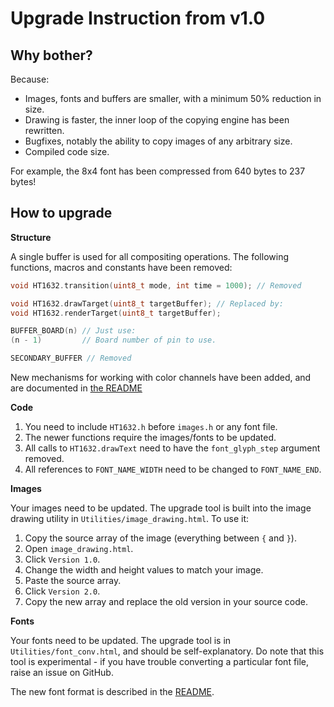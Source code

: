 Upgrade Instruction from v1.0
=============================

Why bother?
-----------

Because:
 - Images, fonts and buffers are smaller, with a minimum 50% reduction in size.
 - Drawing is faster, the inner loop of the copying engine has been rewritten.
 - Bugfixes, notably the ability to copy images of any arbitrary size.
 - Compiled code size.

For example, the 8x4 font has been compressed from 640 bytes to 237 bytes!


How to upgrade
--------------

__Structure__

A single buffer is used for all compositing operations. The following functions, macros and constants have been removed:

```c
void HT1632.transition(uint8_t mode, int time = 1000); // Removed

void HT1632.drawTarget(uint8_t targetBuffer); // Replaced by:
void HT1632.renderTarget(uint8_t targetBuffer);

BUFFER_BOARD(n) // Just use:
(n - 1)         // Board number of pin to use.

SECONDARY_BUFFER // Removed
```

New mechanisms for working with color channels have been added, and are documented in [the README](README.md)

__Code__

1. You need to include `HT1632.h` before `images.h` or any font file.
2. The newer functions require the images/fonts to be updated.
3. All calls to `HT1632.drawText` need to have the `font_glyph_step` argument removed.
4. All references to `FONT_NAME_WIDTH` need to be changed to `FONT_NAME_END`.

__Images__

Your images need to be updated. The upgrade tool is built into the image drawing utility in `Utilities/image_drawing.html`. To use it:

1. Copy the source array of the image (everything between `{` and `}`).
2. Open `image_drawing.html`.
3. Click `Version 1.0`.
4. Change the width and height values to match your image.
5. Paste the source array.
6. Click `Version 2.0`.
7. Copy the new array and replace the old version in your source code.

__Fonts__

Your fonts need to be updated. The upgrade tool is in `Utilities/font_conv.html`, and should be self-explanatory. Do note that this tool is experimental - if you have trouble converting a particular font file, raise an issue on GitHub.

The new font format is described in the [README](README.md).
